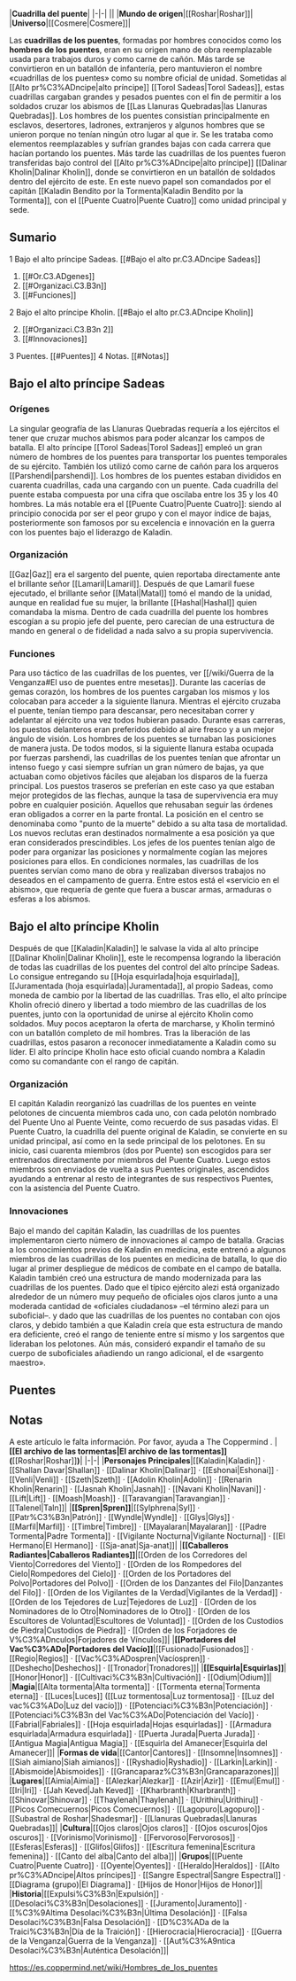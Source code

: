 

|**Cuadrilla del puente**|
|-|-|
||
|**Mundo de origen**|[[Roshar\|Roshar]]|
|**Universo**|[[Cosmere\|Cosmere]]|

Las **cuadrillas de los puentes**, formadas por hombres conocidos como los **hombres de los puentes**, eran en su origen mano de obra reemplazable usada para trabajos duros y como carne de cañón. Más tarde se convirtieron en un batallón de infantería, pero mantuvieron el nombre «cuadrillas de los puentes» como su nombre oficial de unidad.
Sometidas al [[Alto pr%C3%ADncipe\|alto príncipe]] [[Torol Sadeas\|Torol Sadeas]], estas cuadrillas cargaban grandes y pesados puentes con el fin de permitir a los soldados cruzar los abismos de [[Las Llanuras Quebradas\|las Llanuras Quebradas]]. Los hombres de los puentes consistían principalmente en esclavos, desertores, ladrones, extranjeros y algunos hombres que se unieron porque no tenían ningún otro lugar al que ir. Se les trataba como elementos reemplazables y sufrían grandes bajas con cada carrera que hacían portando los puentes.
Más tarde las cuadrillas de los puentes fueron transferidas bajo control del [[Alto pr%C3%ADncipe\|alto príncipe]] [[Dalinar Kholin\|Dalinar Kholin]], donde se convirtieron en un batallón de soldados dentro del ejército de este. En este nuevo papel son comandados por el capitán [[Kaladin Bendito por la Tormenta\|Kaladin Bendito por la Tormenta]], con el [[Puente Cuatro\|Puente Cuatro]] como unidad principal y sede.

## Sumario

1 Bajo el alto príncipe Sadeas. [[#Bajo el alto pr.C3.ADncipe Sadeas]] 

1. [[#Or.C3.ADgenes]] 
1. [[#Organizaci.C3.B3n]] 
1. [[#Funciones]] 


2 Bajo el alto príncipe Kholin. [[#Bajo el alto pr.C3.ADncipe Kholin]] 

2. [[#Organizaci.C3.B3n 2]] 
2. [[#Innovaciones]] 


3 Puentes. [[#Puentes]] 
4 Notas. [[#Notas]] 


## Bajo el alto príncipe Sadeas
 
### Orígenes
La singular geografía de las Llanuras Quebradas requería a los ejércitos el tener que cruzar muchos abismos para poder alcanzar los campos de batalla. El alto príncipe [[Torol Sadeas\|Torol Sadeas]] empleó un gran número de hombres de los puentes para transportar los puentes temporales de su ejército. También los utilizó como carne de cañón para los arqueros [[Parshendi\|parshendi]].
Los hombres de los puentes estaban divididos en cuarenta cuadrillas, cada una cargando con un puente. Cada cuadrilla del puente estaba compuesta por una cifra que oscilaba entre los 35 y los 40 hombres. La más notable era el [[Puente Cuatro\|Puente Cuatro]]: siendo al principio conocida por ser el peor grupo y con el mayor índice de bajas, posteriormente son famosos por su excelencia e innovación en la guerra con los puentes bajo el liderazgo de Kaladin.

### Organización
[[Gaz\|Gaz]] era el sargento del puente, quien reportaba directamente ante el brillante señor [[Lamaril\|Lamaril]]. Después de que Lamaril fuese ejecutado, el brillante señor [[Matal\|Matal]] tomó el mando de la unidad, aunque en realidad fue su mujer, la brillante [[Hashal\|Hashal]] quien comandaba la misma. Dentro de cada cuadrilla del puente los hombres escogían a su propio jefe del puente, pero carecían de una estructura de mando en general o de fidelidad a nada salvo a su propia supervivencia.

### Funciones
Para uso táctico de las cuadrillas de los puentes, ver [[/wiki/Guerra de la Venganza#El uso de puentes entre mesetas]].
Durante las cacerías de gemas corazón, los hombres de los puentes cargaban los mismos y los colocaban para acceder a la siguiente llanura. Mientras el ejército cruzaba el puente, tenían tiempo para descansar, pero necesitaban correr y adelantar al ejército una vez todos hubieran pasado. Durante esas carreras, los puestos delanteros eran preferidos debido al aire fresco y a un mejor ángulo de visión. Los hombres de los puentes se turnaban las posiciones de manera justa. De todos modos, si la siguiente llanura estaba ocupada por fuerzas parshendi, las cuadrillas de los puentes tenían que afrontar un intenso fuego y casi siempre sufrían un gran número de bajas, ya que actuaban como objetivos fáciles que alejaban los disparos de la fuerza principal. Los puestos traseros se preferían en este caso ya que estaban mejor protegidos de las flechas, aunque la tasa de supervivencia era muy pobre en cualquier posición. Aquellos que rehusaban seguir las órdenes eran obligados a correr en la parte frontal. La posición en el centro se denominaba como "punto de la muerte" debido a su alta tasa de mortalidad. Los nuevos reclutas eran destinados normalmente a esa posición ya que eran considerados prescindibles.  Los jefes de los puentes tenían algo de poder para organizar las posiciones y normalmente cogían las mejores posiciones para ellos.
En condiciones normales, las cuadrillas de los puentes servían como mano de obra y realizaban diversos trabajos no deseados en el campamento de guerra. Entre estos está el «servicio en el abismo», que requería de gente que fuera a buscar armas, armaduras o esferas a los abismos.

## Bajo el alto príncipe Kholin
Después de que [[Kaladin\|Kaladin]] le salvase la vida al alto príncipe [[Dalinar Kholin\|Dalinar Kholin]], este le recompensa logrando la liberación de todas las cuadrillas de los puentes del control del alto príncipe Sadeas. Lo consigue entregando su [[Hoja esquirlada\|hoja esquirlada]], [[Juramentada (hoja esquirlada)\|Juramentada]], al propio Sadeas, como moneda de cambio por la libertad de las cuadrillas.
Tras ello, el alto príncipe Kholin ofreció dinero y libertad a todo miembro de las cuadrillas de los puentes, junto con la oportunidad de unirse al ejército Kholin como soldados. Muy pocos aceptaron la oferta de marcharse, y Kholin terminó con un batallón completo de mil hombres.
Tras la liberación de las cuadrillas, estos pasaron a reconocer inmediatamente a Kaladin como su líder. El alto príncipe Kholin hace esto oficial cuando nombra a Kaladin como su comandante con el rango de capitán.

### Organización
El capitán Kaladin reorganizó las cuadrillas de los puentes en veinte pelotones de cincuenta miembros cada uno, con cada pelotón nombrado del Puente Uno al Puente Veinte, como recuerdo de sus pasadas vidas.
El Puente Cuatro, la cuadrilla del puente original de Kaladin, se convierte en su unidad principal, así como en la sede principal de los pelotones. En su inicio, casi cuarenta miembros (dos por Puente) son escogidos para ser entrenados directamente por miembros del Puente Cuatro. Luego estos miembros son enviados de vuelta a sus Puentes originales, ascendidos ayudando a entrenar al resto de integrantes de sus respectivos Puentes, con la asistencia del Puente Cuatro.

### Innovaciones
Bajo el mando del capitán Kaladin, las cuadrillas de los puentes implementaron cierto número de innovaciones al campo de batalla.
Gracias a los conocimientos previos de Kaladin en medicina, este entrenó a algunos miembros de las cuadrillas de los puentes en medicina de batalla, lo que dio lugar al primer despliegue de médicos de combate en el campo de batalla.
Kaladin también creó una estructura de mando modernizada para las cuadrillas de los puentes. Dado que el típico ejército alezi está organizado alrededor de un número muy pequeño de oficiales ojos claros junto a una moderada cantidad de «oficiales ciudadanos» –el término alezi para un suboficial–. y dado que las cuadrillas de los puentes no contaban con ojos claros, y debido también a que Kaladin creía que esta estructura de mando era deficiente, creó el rango de teniente entre sí mismo y los sargentos que lideraban los pelotones. Aún más, consideró expandir el tamaño de su cuerpo de suboficiales añadiendo un rango adicional, el de «sargento maestro».

## Puentes

## Notas

A este artículo le falta información. Por favor, ayuda a The Coppermind .
|**[[El archivo de las tormentas\|El archivo de las tormentas]] (**[[Roshar\|Roshar]]**)**|
|-|-|
|**Personajes Principales**|[[Kaladin\|Kaladin]] · [[Shallan Davar\|Shallan]] · [[Dalinar Kholin\|Dalinar]] · [[Eshonai\|Eshonai]] · [[Venli\|Venli]] · [[Szeth\|Szeth]] · [[Adolin Kholin\|Adolin]] · [[Renarin Kholin\|Renarin]] · [[Jasnah Kholin\|Jasnah]] · [[Navani Kholin\|Navani]] · [[Lift\|Lift]] · [[Moash\|Moash]] · [[Taravangian\|Taravangian]] · [[Talenel\|Taln]]|
|**[[Spren\|Spren]]**|[[Sylphrena\|Syl]] · [[Patr%C3%B3n\|Patrón]] · [[Wyndle\|Wyndle]] · [[Glys\|Glys]] · [[Marfil\|Marfil]] · [[Timbre\|Timbre]] · [[Mayalaran\|Mayalaran]] · [[Padre Tormenta\|Padre Tormenta]] · [[Vigilante Nocturna\|Vigilante Nocturna]] · [[El Hermano\|El Hermano]] · [[Sja-anat\|Sja-anat]]|
|**[[Caballeros Radiantes\|Caballeros Radiantes]]**|[[Orden de los Corredores del Viento\|Corredores del Viento]] · [[Orden de los Rompedores del Cielo\|Rompedores del Cielo]] · [[Orden de los Portadores del Polvo\|Portadores del Polvo]] · [[Orden de los Danzantes del Filo\|Danzantes del Filo]] · [[Orden de los Vigilantes de la Verdad\|Vigilantes de la Verdad]] · [[Orden de los Tejedores de Luz\|Tejedores de Luz]] · [[Orden de los Nominadores de lo Otro\|Nominadores de lo Otro]] · [[Orden de los Escultores de Voluntad\|Escultores de Voluntad]] · [[Orden de los Custodios de Piedra\|Custodios de Piedra]] · [[Orden de los Forjadores de V%C3%ADnculos\|Forjadores de Vínculos]]|
|**[[Portadores del Vac%C3%ADo\|Portadores del Vacío]]**|[[Fusionado\|Fusionados]] · [[Regio\|Regios]] · [[Vac%C3%ADospren\|Vacíospren]] · [[Deshecho\|Deshechos]] · [[Tronador\|Tronadores]]|
|**[[Esquirla\|Esquirlas]]**|[[Honor\|Honor]] · [[Cultivaci%C3%B3n\|Cultivación]] · [[Odium\|Odium]]|
|**Magia**|[[Alta tormenta\|Alta tormenta]] · [[Tormenta eterna\|Tormenta eterna]] · [[Luces\|Luces]] ([[Luz tormentosa\|Luz tormentosa]] · [[Luz del vac%C3%ADo\|Luz del vacío]]) · [[Potenciaci%C3%B3n\|Potenciación]] · [[Potenciaci%C3%B3n del Vac%C3%ADo\|Potenciación del Vacío]] · [[Fabrial\|Fabriales]] · [[Hoja esquirlada\|Hojas esquirladas]] · [[Armadura esquirlada\|Armadura esquirlada]] · [[Puerta Jurada\|Puerta Jurada]] · [[Antigua Magia\|Antigua Magia]] · [[Esquirla del Amanecer\|Esquirla del Amanecer]]|
|**Formas de vida**|[[Cantor\|Cantores]] · [[Insomne\|Insomnes]] · [[Siah aimiano\|Siah aimianos]] · [[Ryshadio\|Ryshadio]] · [[Larkin\|Larkin]] · [[Abismoide\|Abismoides]] · [[Grancaparaz%C3%B3n\|Grancaparazones]]|
|**Lugares**|[[Aimia\|Aimia]] · [[Alezkar\|Alezkar]] · [[Azir\|Azir]] · [[Emul\|Emul]] · [[Iri\|Iri]] · [[Jah Keved\|Jah Keved]] · [[Kharbranth\|Kharbranth]] · [[Shinovar\|Shinovar]] · [[Thaylenah\|Thaylenah]] · [[Urithiru\|Urithiru]] · [[Picos Comecuernos\|Picos Comecuernos]] · [[Lagopuro\|Lagopuro]] · [[Subastral de Roshar\|Shadesmar]] · [[Llanuras Quebradas\|Llanuras Quebradas]]|
|**Cultura**|[[Ojos claros\|Ojos claros]] · [[Ojos oscuros\|Ojos oscuros]] · [[Vorinismo\|Vorinismo]] · [[Fervoroso\|Fervorosos]] · [[Esferas\|Esferas]] · [[Glifos\|Glifos]] · [[Escritura femenina\|Escritura femenina]] · [[Canto del alba\|Canto del alba]]|
|**Grupos**|[[Puente Cuatro\|Puente Cuatro]] · [[Oyente\|Oyentes]] · [[Heraldo\|Heraldos]] · [[Alto pr%C3%ADncipe\|Altos príncipes]] · [[Sangre Espectral\|Sangre Espectral]] · [[Diagrama (grupo)\|El Diagrama]] · [[Hijos de Honor\|Hijos de Honor]]|
|**Historia**|[[Expulsi%C3%B3n\|Expulsión]] · [[Desolaci%C3%B3n\|Desolaciones]] · [[Juramento\|Juramento]] · [[%C3%9Altima Desolaci%C3%B3n\|Última Desolación]] · [[Falsa Desolaci%C3%B3n\|Falsa Desolación]] · [[D%C3%ADa de la Traici%C3%B3n\|Día de la Traición]] · [[Hierocracia\|Hierocracia]] · [[Guerra de la Venganza\|Guerra de la Venganza]] · [[Aut%C3%A9ntica Desolaci%C3%B3n\|Auténtica Desolación]]|



https://es.coppermind.net/wiki/Hombres_de_los_puentes